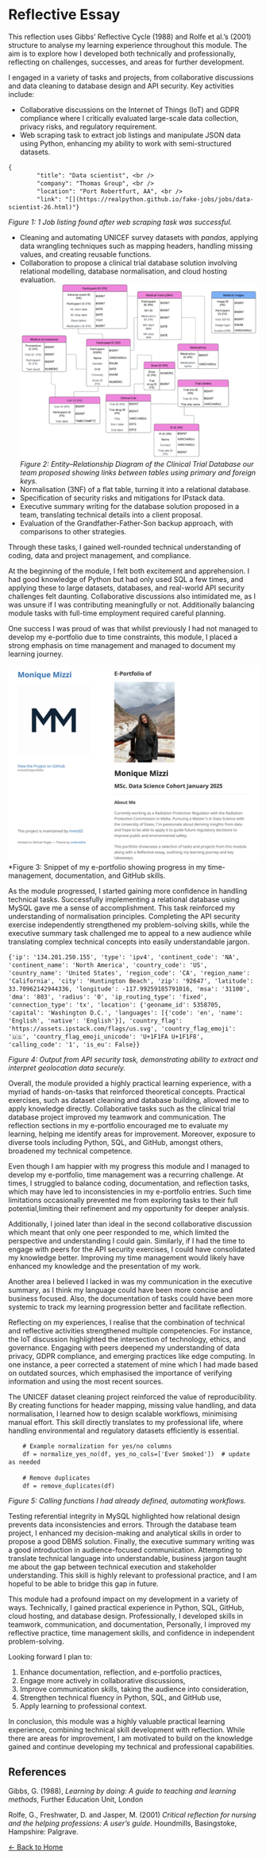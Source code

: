 # Reflective Essay

This reflection uses Gibbs’ Reflective Cycle (1988) and Rolfe et al.’s (2001) structure to analyse my learning experience throughout this module. The aim is to explore how I developed both technically and professionally, reflecting on challenges, successes, and areas for further development.

I engaged in a variety of tasks and projects, from collaborative discussions and data cleaning to database design and API security. Key activities include:
-	Collaborative discussions on the Internet of Things (IoT) and GDPR compliance where I critically evaluated large-scale data collection, privacy risks, and regulatory requirement.
-	Web scraping task to extract job listings and manipulate JSON data using Python, enhancing my ability to work with semi-structured datasets.
```
{
        "title": "Data scientist", <br />
        "company": "Thomas Group", <br />
        "location": "Port Robertfurt, AA", <br />
        "link": "[](https://realpython.github.io/fake-jobs/jobs/data-scientist-26.html)"}
```
*Figure 1: 1 Job listing found after web scraping task was successful.*
-	Cleaning and automating UNICEF survey datasets with *pandas*, applying data wrangling techniques such as mapping headers, handling missing values, and creating reusable functions.
-	Collaboration to propose a clinical trial database solution involving relational modelling, database normalisation, and cloud hosting evaluation.
![](/Images/Fig2.png)
*Figure 2: Entity–Relationship Diagram of the Clinical Trial Database our team proposed showing links between tables using primary and foreign keys.*
-	Normalisation (3NF) of a flat table, turning it into a relational database.
-	Specification of security risks and mitigations for IPstack data.
-	Executive summary writing for the database solution proposed in a team, translating technical details into a client proposal.
-	Evaluation of the Grandfather-Father-Son backup approach, with comparisons to other strategies.

Through these tasks, I gained well-rounded technical understanding of coding, data and project management, and compliance.

At the beginning of the module, I felt both excitement and apprehension. I had good knowledge of Python but had only used SQL a few times, and applying these to large datasets, databases, and real-world API security challenges felt daunting. Collaborative discussions also intimidated me, as I was unsure if I was contributing meaningfully or not. Additionally balancing module tasks with full-time employment required careful planning.

One success I was proud of was that whilst previously I had not managed to develop my e-portfolio due to time constraints, this module, I placed a strong emphasis on time management and managed to document my learning journey. 

![](/Images/epor.png)
*Figure 3: Snippet of my e-portfolio showing progress in my time-management, documentation, and GitHub skills.

As the module progressed, I started gaining more confidence in handling technical tasks. Successfully implementing a relational database using MySQL gave me a sense of accomplishment. This task reinforced my understanding of normalisation principles. Completing the API security exercise independently strengthened my problem-solving skills, while the executive summary task challenged me to appeal to a new audience while translating complex technical concepts into easily understandable jargon.
```
{'ip': '134.201.250.155', 'type': 'ipv4', 'continent_code': 'NA', 'continent_name': 'North America', 'country_code': 'US', 'country_name': 'United States', 'region_code': 'CA', 'region_name': 'California', 'city': 'Huntington Beach', 'zip': '92647', 'latitude': 33.70962142944336, 'longitude': -117.99259185791016, 'msa': '31100', 'dma': '803', 'radius': '0', 'ip_routing_type': 'fixed', 'connection_type': 'tx', 'location': {'geoname_id': 5358705, 'capital': 'Washington D.C.', 'languages': [{'code': 'en', 'name': 'English', 'native': 'English'}], 'country_flag': 'https://assets.ipstack.com/flags/us.svg', 'country_flag_emoji': '🇺🇸', 'country_flag_emoji_unicode': 'U+1F1FA U+1F1F8', 'calling_code': '1', 'is_eu': False}}
```
*Figure 4: Output from API security task, demonstrating ability to extract and interpret geolocation data securely.*

Overall, the module provided a highly practical learning experience, with a myriad of hands-on-tasks that reinforced theoretical concepts. Practical exercises, such as dataset cleaning and database building, allowed me to apply knowledge directly. Collaborative tasks such as the clinical trial database project improved my teamwork and communication. The reflection sections in my e-portfolio encouraged me to evaluate my learning, helping me identify areas for improvement. Moreover, exposure to diverse tools including Python, SQL, and GitHub, amongst others, broadened my technical competence.

Even though I am happier with my progress this module and I managed to develop my e-portfolio, time management was a recurring challenge. At times, I struggled to balance coding, documentation, and reflection tasks, which may have led to inconsistencies in my e-portfolio entries. Such time limitations occasionally prevented me from exploring tasks to their full potential,limiting their refinement and my opportunity for deeper analysis.

Additionally, I joined later than ideal in the second collaborative discussion which meant that only one peer responded to me, which limited the perspective and understanding I could gain. Similarly, if I had the time to engage with peers for the API security exercises, I could have consolidated my knowledge better. Improving my time management would likely have enhanced my knowledge and the presentation of my work.

Another area I believed I lacked in was my communication in the executive summary, as I think my language could have been more concise and business focused. Also, the documentation of tasks could have been more systemic to track my learning progression better and facilitate reflection.

Reflecting on my experiences, I realise that the combination of technical and reflective activities strengthened multiple competencies. For instance, the IoT discussion highlighted the intersection of technology, ethics, and governance. Engaging with peers deepened my understanding of data privacy, GDPR compliance, and emerging practices like edge computing. In one instance, a peer corrected a statement of mine which I had made based on outdated sources, which emphasised the importance of verifying information and using the most recent sources.

The UNICEF dataset cleaning project reinforced the value of reproducibility. By creating functions for header mapping, missing value handling, and data normalisation, I learned how to design scalable workflows, minimising manual effort. This skill directly translates to my professional life, where handling environmental and regulatory datasets efficiently is essential.
```
    # Example normalization for yes/no columns
    df = normalize_yes_no(df, yes_no_cols=['Ever Smoked'])  # update as needed

    # Remove duplicates
    df = remove_duplicates(df)
```
*Figure 5: Calling functions I had already defined, automating workflows.*

Testing referential integrity in MySQL highlighted how relational design prevents data inconsistencies and errors. Through the database team project, I enhanced my decision-making and analytical skills in order to propose a good DBMS solution. Finally, the executive summary writing was a good introduction in audience-focused communication. Attempting to translate technical language into understandable, business jargon taught me about the gap between technical execution and stakeholder understanding. This skill is highly relevant to professional practice, and I am hopeful to be able to bridge this gap in future.

This module had a profound impact on my development in a variety of ways. Technically, I gained practical experience in Python, SQL, GitHub, cloud hosting, and database design. Professionally, I developed skills in teamwork, communication, and documentation, Personally, I improved my reflective practice, time management skills, and confidence in independent problem-solving.

Looking forward I plan to:
1.	Enhance documentation, reflection, and e-portfolio practices,
2.	Engage more actively in collaborative discussions,
3.	Improve communication skills, taking the audience into consideration,
4.	Strengthen technical fluency in Python, SQL, and GitHub use,
5.	Apply learning to professional context.

In conclusion, this module was a highly valuable practical learning experience, combining technical skill development with reflection. While there are areas for improvement, I am motivated to build on the knowledge gained and continue developing my technical and professional capabilities.

## References

Gibbs, G. (1988), *Learning by doing: A guide to teaching and learning methods*, Further
Education Unit, London

Rolfe, G., Freshwater, D. and Jasper, M. (2001) *Critical reflection for nursing and the helping
professions: A user’s guide*. Houndmills, Basingstoke, Hampshire: Palgrave.

[← Back to Home](https://mmiz02.github.io/eportfolio/)
